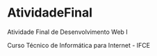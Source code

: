 # AtividadeFinal
Atividade Final de Desenvolvimento Web I

Curso Técnico de Informática para Internet - IFCE

